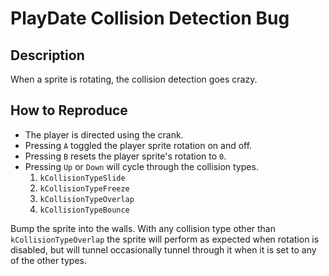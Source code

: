 # PlayDate Collision Detection Bug

## Description

When a sprite is rotating, the collision detection goes crazy.

## How to Reproduce

* The player is directed using the crank.
* Pressing `A` toggled the player sprite rotation on and off.
* Pressing `B` resets the player sprite's rotation to `0`.
* Pressing `Up` or `Down` will cycle through the collision types.
  1. `kCollisionTypeSlide`
  2. `kCollisionTypeFreeze`
  3. `kCollisionTypeOverlap`
  4. `kCollisionTypeBounce`

Bump the sprite into the walls.  With any collision type other than `kCollisionTypeOverlap` the sprite will perform as expected when rotation is disabled, but will tunnel occasionally tunnel through it when it is set to any of the other types.
